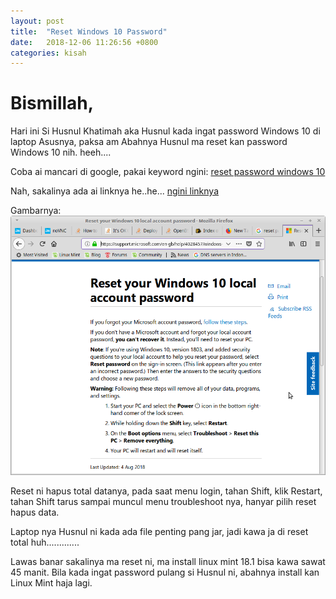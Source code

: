 ```yaml
---
layout: post
title:  "Reset Windows 10 Password"
date:   2018-12-06 11:26:56 +0800
categories: kisah
---
```


# Bismillah,

Hari ini Si Husnul Khatimah aka Husnul kada ingat password Windows 10 di laptop Asusnya, paksa am Abahnya Husnul ma reset kan password Windows 10 nih. heeh....

Coba ai mancari di google, pakai keyword ngini:
[reset password windows 10](https://www.google.com/search?q=reset+password+windows+10)

Nah, sakalinya ada ai linknya he..he...
[ngini linknya](https://support.microsoft.com/en-gb/help/4028457/windows-10-reset-your-local-account-password)

Gambarnya:
![Gambar1](/assets/reset_windows_10.png)

Reset ni hapus total datanya, pada saat menu login, tahan Shift, klik Restart, tahan Shift tarus sampai muncul menu troubleshoot nya, hanyar pilih reset hapus data.

Laptop nya Husnul ni kada ada file penting pang jar, jadi kawa ja di reset total huh.............

Lawas banar sakalinya ma reset ni, ma install linux mint 18.1 bisa kawa sawat 45 manit. Bila kada ingat password pulang si Husnul ni, abahnya install kan Linux Mint haja lagi.


